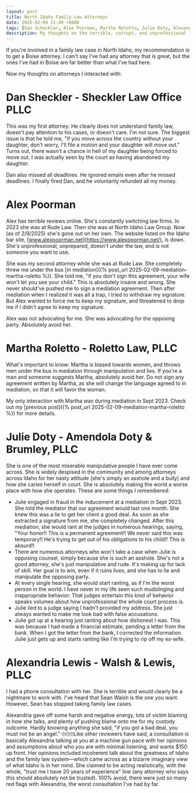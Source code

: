 ```yaml
---
layout: post
title: North Idaho Family Law Attorneys
date: 2025-02-09 21:49 +0000
tags: [Dan Scheckler, Alex Poorman, Martha Roletto, Julie Doty, Alexandria Lewis, lawyers]
description: My thoughts on the terrible, corrupt, and unprofessional lawyers I interacted with
---
```

If you're involved in a family law case in North Idaho, my recommendation is to get a Boise attorney. I can't say I've had any attorney that is great, but the ones I've had in Boise are far better than what I've had here. 

Now my thoughts on attorneys I interacted with:

# Dan Sheckler - Sheckler Law Office PLLC

This was my first attorney. He clearly does not understand family law, doesn't pay attention to his cases, or doesn't care. I'm not sure. The biggest issue is that he told me, "if you move across the country without your daughter, don't worry, I'll file a motion and your daughter will move out." Turns out, there wasn't a chance in hell of my daughter being forced to move out. I was actually seen by the court as having abandoned my daughter.

Dan also missed all deadlines. He ignored emails even after he missed deadlines. I finally fired Dan, and he voluntarily refunded all my money.

# Alex Poorman

Alex has terrible reviews online. She's constantly switching law firms. In 2023 she was at Rude Law. Then she was at North Idaho Law Group. Now (as of 2/9/2025) she's gone out on her own. The website listed on the Idaho bar site, [www.alexpoorman.net](https://www.alexpoorman.net/), is down. She's unprofessional, unprepared, doesn't under the law, and is not someone you want to use.

She was my second attorney while she was at Rude Law. She completely threw me under the bus [in mediation]({% post_url 2025-02-09-mediation-martha-roletto %}). She told me, "if you don't sign this agreement, your wife won't let you see your child." This is absolutely insane and wrong. She never should've pushed me to sign a mediation agreement. Then after mediation when I realized it was all a trap, I tried to withdraw my signature. But Alex wanted to force me to keep my signature, and threatened to drop me if I didn't agree to keep my signature.

Alex was not advocating for me. She was advocating for the opposing party. Absolutely avoid her.

# Martha Roletto - Roletto Law, PLLC

What's important to know: Martha is biased towards women, and throws men under the bus in mediation through manipulation and lies. If you're a man and someone suggests Martha, absolutely avoid her. Do not sign any agreement written by Martha, as she will change the language agreed to in mediation, so that it will favor the woman. 

My only interaction with Martha was during mediation in Sept 2023. Check out my [previous post]({% post_url 2025-02-09-mediation-martha-roletto %}) for more details.

# Julie Doty - Amendola Doty & Brumley, PLLC

She is one of the most miserable manipulative people I have ever come across. She is widely despised in the community and among attorneys across Idaho for her nasty attitude (she's simply an asshole and a bully) and how she caries herself in court. She is absolutely making the world a worse place with how she operates. These are some things I remembered:

- Julie engaged in fraud in the inducement at a mediation in Sept 2023. She told the mediator that our agreement would last one month. She knew this was a lie to get her client a good deal. As soon as she extracted a signature from me, she completely changed. After this mediation, she would rant at the judges in numerous hearings, saying, "Your honor!! This is a permanent agreement!! We never said this was temporary!! He's trying to get out of his obligations to his child!! This is absurd!!
- There are numerous attorneys who won't take a case when Julie is opposing counsel, simply because she is such an asshole. She's not a good attorney, she's just manipulative and rude. It's making up for lack of skill. Her goal is to win, even if it ruins lives, and she has to lie and manipulate the opposing party.
- At every single hearing, she would start ranting, as if I'm the worst person in the world. I have never in my life seen such mudslinging and inappropriate behavior. That judges entertain this kind of behavior speaks volumes about how unprofessional the whole court process is.
- Julie lied to a judge saying I hadn't provided my address. She just always wanted to make me look bad with false accusations.
- Julie got up at a hearing just ranting about how dishonest I was. This was because I had made a financial estimate, pending a letter from the bank. When I got the letter from the bank, I corrected the information. Julie just gets up and starts ranting like I'm trying to rip off my ex-wife.

# Alexandria Lewis - Walsh & Lewis, PLLC

I had a phone consultation with her. She is terrible and would clearly be a nightmare to work with. I've heard that Sean Walsh is the one you want. However, Sean has stopped taking family law cases.

Alexandria gave off some harsh and negative energy, lots of victim blaming in how she talks, and plenty of pushing blame onto me for my custody outcome. Hardly knowing anything she said, "if you got a bad deal, you must not be an angel." 🙄🙄🙄Like other reviewers have said, a consultation is basically Alexandria talking at you at a machine gun pace with her opinions and assumptions about who you are with minimal listening, and wants $150 up front. Her opinions included incoherent talk about the greatness of Idaho and the family law system—which came across as a bizarre imaginary view of what Idaho is in her mind. She claimed to be acting realistically, with the whole, "trust me I have 20 years of experience" line (any attorney who says this should absolutely not be trusted). 100% avoid, there were just so many red flags with Alexandria, the worst consultation I've had by far.


